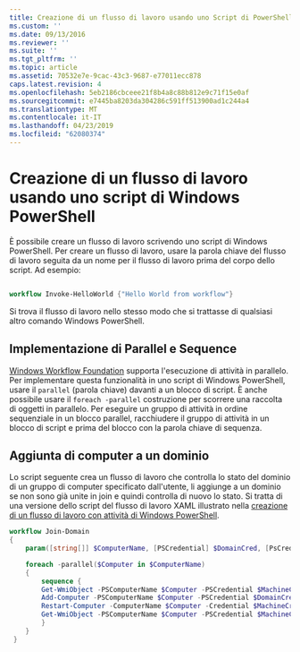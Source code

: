 ```yaml
---
title: Creazione di un flusso di lavoro usando uno Script di PowerShell di Windows | Microsoft Docs
ms.custom: ''
ms.date: 09/13/2016
ms.reviewer: ''
ms.suite: ''
ms.tgt_pltfrm: ''
ms.topic: article
ms.assetid: 70532e7e-9cac-43c3-9687-e77011ecc878
caps.latest.revision: 4
ms.openlocfilehash: 5eb2186cbceee21f8b4a8c88b812e9c71f15e0af
ms.sourcegitcommit: e7445ba8203da304286c591ff513900ad1c244a4
ms.translationtype: MT
ms.contentlocale: it-IT
ms.lasthandoff: 04/23/2019
ms.locfileid: "62080374"
---
```

# <a name="creating-a-workflow-by-using-a-windows-powershell-script"></a>Creazione di un flusso di lavoro usando uno script di Windows PowerShell

È possibile creare un flusso di lavoro scrivendo uno script di Windows PowerShell. Per creare un flusso di lavoro, usare la parola chiave del flusso di lavoro seguita da un nome per il flusso di lavoro prima del corpo dello script. Ad esempio:

```powershell

workflow Invoke-HelloWorld {"Hello World from workflow"}
```

Si trova il flusso di lavoro nello stesso modo che si trattasse di qualsiasi altro comando Windows PowerShell.

## <a name="implementing-parallel-and-sequence"></a>Implementazione di Parallel e Sequence

[Windows Workflow Foundation](https://msdn.microsoft.com/en-us/library/ms735967.aspx) supporta l'esecuzione di attività in parallelo. Per implementare questa funzionalità in uno script di Windows PowerShell, usare il `parallel` (parola chiave) davanti a un blocco di script. È anche possibile usare il `foreach -parallel` costruzione per scorrere una raccolta di oggetti in parallelo. Per eseguire un gruppo di attività in ordine sequenziale in un blocco parallel, racchiudere il gruppo di attività in un blocco di script e prima del blocco con la parola chiave di sequenza.

## <a name="joining-computers-to-a-domain"></a>Aggiunta di computer a un dominio

Lo script seguente crea un flusso di lavoro che controlla lo stato del dominio di un gruppo di computer specificato dall'utente, li aggiunge a un dominio se non sono già unite in join e quindi controlla di nuovo lo stato. Si tratta di una versione dello script del flusso di lavoro XAML illustrato nella [creazione di un flusso di lavoro con attività di Windows PowerShell](./creating-a-workflow-with-windows-powershell-activities.md).

```powershell
workflow Join-Domain
{
    param([string[]] $ComputerName, [PSCredential] $DomainCred, [PsCredential] $MachineCred)

    foreach -parallel($Computer in $ComputerName)
    {
        sequence {
        Get-WmiObject -PSComputerName $Computer -PSCredential $MachineCred
        Add-Computer -PSComputerName $Computer -PSCredential $DomainCred
        Restart-Computer -ComputerName $Computer -Credential $MachineCred -For PowerShell -Force -Wait -PSComputerName ""
        Get-WmiObject -PSComputerName $Computer -PSCredential $MachineCred
        }
    }
 }

```